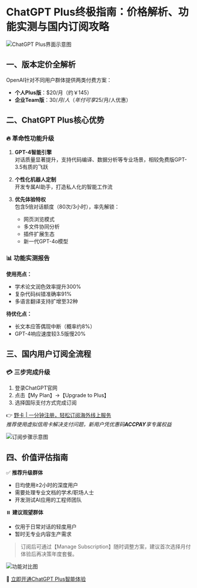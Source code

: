 # ChatGPT Plus终极指南：价格解析、功能实测与国内订阅攻略

![ChatGPT Plus界面示意图](https://bbtdd.com/wp-content/uploads/img/1080872488067.webp@1192w)

## 一、版本定价全解析
OpenAI针对不同用户群体提供两类付费方案：
- **个人Plus版**：$20/月（约￥145）
- **企业Team版**：$30/月/人（年付可享$25/月/人优惠）

## 二、ChatGPT Plus核心优势
### 🔥 革命性功能升级
1. **GPT-4智能引擎**  
   对话质量显著提升，支持代码编译、数据分析等专业场景，相较免费版GPT-3.5有质的飞跃

2. **个性化机器人定制**  
   开发专属AI助手，打造私人化的智能工作流

3. **优先体验特权**  
   包含5倍对话额度（80次/3小时），率先解锁：
   - 网页浏览模式
   - 多文件协同分析
   - 插件扩展生态
   - 新一代GPT-4o模型

### 📊 功能实测报告
**使用亮点：**
- 学术论文润色效率提升300%
- 复杂代码纠错准确率91%
- 多语言翻译支持扩增至32种

**待优化点：**
- 长文本应答偶现中断（概率约8%）
- GPT-4响应速度较3.5版慢20%

## 三、国内用户订阅全流程
### 💳 三步完成升级
1. 登录ChatGPT官网
2. 点击【My Plan】→【Upgrade to Plus】
3. 选择国际支付方式完成订阅

👉 [野卡 | 一分钟注册，轻松订阅海外线上服务](https://bbtdd.com/yeka)  
*推荐使用虚拟信用卡解决支付问题，新用户凭优惠码**ACCPAY**享专属权益*

![订阅步骤示意图](https://bbtdd.com/wp-content/uploads/img/7628358154099.webp@1192w)

## 四、价值评估指南
✅ **推荐升级群体**  
- 日均使用≥2小时的深度用户
- 需要处理专业文档的学术/职场人士
- 开发测试AI应用的工程师团队

⏸️ **建议观望群体**  
- 仅用于日常对话的轻度用户
- 暂时无专业内容生产需求

> 订阅后可通过【Manage Subscription】随时调整方案，建议首次选择月付体验后再决策年度套餐。

![功能对比图](https://bbtdd.com/wp-content/uploads/img/48439900179.webp@1192w)

🔗 [立即开通ChatGPT Plus智能体验](https://bbtdd.com/yeka)